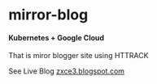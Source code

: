 # mirror-blog

#### Kubernetes + Google Cloud
That is miror blogger site using HTTRACK


See Live Blog [zxce3.blogspot.com](https://zxce3.blogspot.com)
